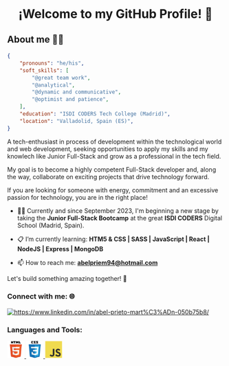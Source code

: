 <!DOCTYPE html>
<html>
<body>
 <h1 align="center">¡Welcome to my GitHub Profile! 👋</h1>
  
  <h2>About me 🧑‍💻</h2>

 
  <p>

```json
{
    "pronouns": "he/his",
    "soft_skills": [
        "@great team work", 
        "@analytical",
        "@dynamic and communicative",
        "@optimist and patience",
    ],
    "education": "ISDI CODERS Tech College (Madrid)",
    "location": "Valladolid, Spain (ES)",
}
```

A tech-enthusiast in process of development within the technological world and web development, seeking opportunities to apply my skills and my knowlech like Junior Full-Stack and grow as a professional in the tech field.

My goal is to become a highly competent Full-Stack developer and, along the way, collaborate on exciting projects that drive technology forward.

If you are looking for someone with energy, commitment and an excessive passion for technology, you are in the right place!

- 👨‍💻 Currently and since September 2023, I'm beginning a new stage by taking the **Junior Full-Stack Bootcamp** at the great **ISDI CODERS** Digital School (Madrid, Spain).

- 📋 I’m currently learning: **HTM5 & CSS | SASS | JavaScript | React | NodeJS | Express | MongoDB**
  
- 📫 How to reach me: **abelpriem94@hotmail.com**


Let's build something amazing together! 🚀</p>

 <h3 align="left">Connect with me: 🌐 </h3>
<p align="left">
<a href="https://www.linkedin.com/in/abel-prieto-mart%C3%ADn-050b75b8/" target="blank"><img align="center" src="https://raw.githubusercontent.com/rahuldkjain/github-profile-readme-generator/master/src/images/icons/Social/linked-in-alt.svg" alt="https://www.linkedin.com/in/abel-prieto-mart%C3%ADn-050b75b8/" height="30" width="40" /></a>

  <h3 align="left">Languages and Tools:</h3>
  <p align="left">
  <a href="https://www.w3.org/html/" target="_blank" rel="noreferrer"> <img src="https://raw.githubusercontent.com/devicons/devicon/master/icons/html5/html5-original-wordmark.svg" alt="html5" width="40" height="40"/>
  <a href="https://www.w3schools.com/css/" target="_blank" rel="noreferrer"> <img src="https://raw.githubusercontent.com/devicons/devicon/master/icons/css3/css3-original-wordmark.svg" alt="css3" width="40" height="40"/>
  <a href="https://developer.mozilla.org/en-US/docs/Web/JavaScript" target="_blank" rel="noreferrer"> <img src="https://raw.githubusercontent.com/devicons/devicon/master/icons/javascript/javascript-original.svg" alt="javascript" width="40" height="40"/>
</body>
</html>
